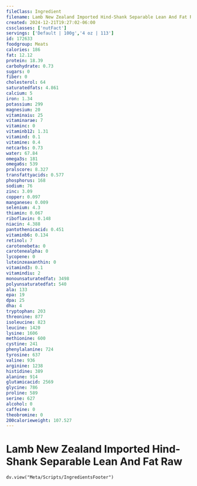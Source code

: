 ```yaml
---
fileClass: Ingredient
filename: Lamb New Zealand Imported Hind-Shank Separable Lean And Fat Raw
created: 2024-12-21T19:27:02-06:00
cssclasses: ['nutFact']
servings: ['Default | 100g','4 oz | 113']
id: 172633
foodgroup: Meats
calories: 186
fat: 12.12
protein: 18.39
carbohydrate: 0.73
sugars: 0
fiber: 0
cholesterol: 64
saturatedfats: 4.861
calcium: 5
iron: 1.34
potassium: 299
magnesium: 20
vitaminaiu: 25
vitaminarae: 7
vitaminc: 0
vitaminb12: 1.31
vitamind: 0.1
vitamine: 0.4
netcarbs: 0.73
water: 67.84
omega3s: 181
omega6s: 539
pralscore: 8.327
transfattyacids: 0.577
phosphorus: 168
sodium: 76
zinc: 3.09
copper: 0.097
manganese: 0.009
selenium: 4.3
thiamin: 0.067
riboflavin: 0.148
niacin: 4.388
pantothenicacid: 0.451
vitaminb6: 0.134
retinol: 7
carotenebeta: 0
carotenealpha: 0
lycopene: 0
luteinzeaxanthin: 0
vitamind3: 0.1
vitamindiu: 2
monounsaturatedfat: 3498
polyunsaturatedfat: 540
ala: 133
epa: 19
dpa: 25
dha: 4
tryptophan: 203
threonine: 877
isoleucine: 823
leucine: 1420
lysine: 1606
methionine: 600
cystine: 241
phenylalanine: 724
tyrosine: 637
valine: 936
arginine: 1238
histidine: 389
alanine: 914
glutamicacid: 2569
glycine: 786
proline: 589
serine: 627
alcohol: 0
caffeine: 0
theobromine: 0
200calorieweight: 107.527
---
```


# Lamb New Zealand Imported Hind-Shank Separable Lean And Fat Raw

```dataviewjs
dv.view("Meta/Scripts/IngredientsFooter")
```